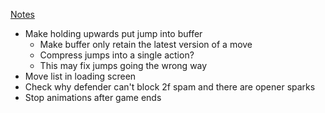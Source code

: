 [Notes](/docs/feedback/playtests/first_locals_feedback_round.md)

- Make holding upwards put jump into buffer
  - Make buffer only retain the latest version of a move
  - Compress jumps into a single action?
  - This may fix jumps going the wrong way
- Move list in loading screen
- Check why defender can't block 2f spam and there are opener sparks
- Stop animations after game ends
